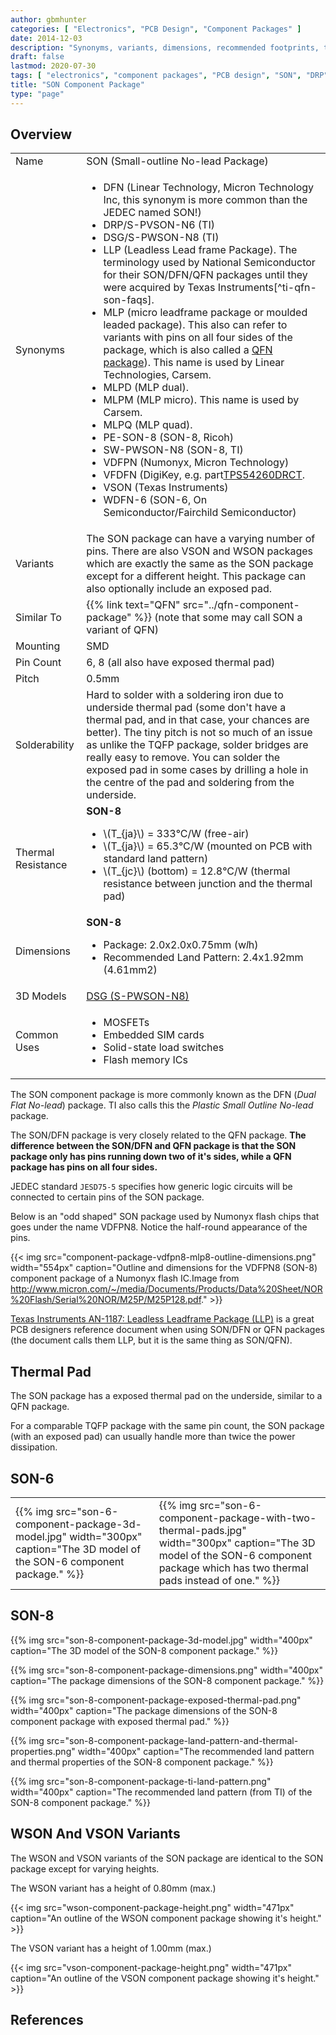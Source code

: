 ```yaml
---
author: gbmhunter
categories: [ "Electronics", "PCB Design", "Component Packages" ]
date: 2014-12-03
description: "Synonyms, variants, dimensions, recommended footprints, thermal resistance and more info about the SON (DFN) component package."
draft: false
lastmod: 2020-07-30
tags: [ "electronics", "component packages", "PCB design", "SON", "DRP", "DFN", "DSG", "MLP", "MLPD", "MLPM", "VFDFN", "VDFPN", "VSON", "QFN" ]
title: "SON Component Package"
type: "page"
---
```


## Overview

<table>
<tbody >
<tr>
	<td>Name</td>
	<td>SON (Small-outline No-lead Package)</td>
</tr>
<tr >
	<td>Synonyms</td>
	<td>
		<ul>
			<li>DFN (Linear Technology, Micron Technology Inc, this synonym is more common than the JEDEC named SON!)</li>
			<li>DRP/S-PVSON-N6 (TI)</li>
			<li>DSG/S-PWSON-N8 (TI)</li>
      <li>LLP (Leadless Lead frame Package). The terminology used by National Semiconductor for their SON/DFN/QFN packages until they were acquired by Texas Instruments[^ti-qfn-son-faqs].</li>
			<li>MLP (micro leadframe package or moulded leaded package). This also can refer to variants with pins on all four sides of the package, which is also called a <a href="/pcb-design/component-packages/qfn-component-package">QFN package</a>). This name is used by Linear Technologies, Carsem.</li>
			<li>MLPD (MLP dual).</li>
			<li>MLPM (MLP micro). This name is used by Carsem.</li>
			<li>MLPQ (MLP quad).</li>
			<li>PE-SON-8 (SON-8, Ricoh)</li>
			<li>SW-PWSON-N8 (SON-8, TI)</li>
			<li>VDFPN (Numonyx, Micron Technology)</li>
      <li>VFDFN (DigiKey, e.g. part<a href="https://www.digikey.com/product-detail/en/texas-instruments/TPS54260DRCT/296-28102-1-ND/2509805">TPS54260DRCT</a>.</li>
      <li>VSON (Texas Instruments)</li>
			<li>WDFN-6 (SON-6, On Semiconductor/Fairchild Semiconductor)</li>
		</ul>
	</td>
</tr>
<tr>
  <td>Variants</td>
  <td>The SON package can have a varying number of pins. There are also VSON and WSON packages which are exactly the same as the SON package except for a different height. This package can also optionally include an exposed pad.</td>
</tr>
<tr>
  <td>Similar To</td>
  <td>{{% link text="QFN" src="../qfn-component-package" %}} (note that some may call SON a variant of QFN)</td>
</tr>
<tr>
  <td>Mounting</td>
  <td>SMD</td>
</tr>
<tr>
  <td>Pin Count</td>
  <td>6, 8 (all also have exposed thermal pad)</td>
</tr>
<tr>
  <td>Pitch</td>
  <td>0.5mm</td>
</tr>
<tr>
  <td>Solderability</td>
  <td>Hard to solder with a soldering iron due to underside thermal pad (some don't have a thermal pad, and in that case, your chances are better). The tiny pitch is not so much of an issue as unlike the TQFP package, solder bridges are really easy to remove. You can solder the exposed pad in some cases by drilling a hole in the centre of the pad and soldering from the underside.</td>
</tr>
<tr>
	<td>Thermal Resistance</td>
	<td>
		<b>SON-8</b>
		<ul>
			<li>\(T_{ja}\) = 333°C/W (free-air)</li>
			<li>\(T_{ja}\) = 65.3°C/W (mounted on PCB with standard land pattern)</li>
			<li>\(T_{jc}\) (bottom) = 12.8°C/W (thermal resistance between junction and the thermal pad)</li>
		</ul>
	</td>
</tr>
<tr>
	<td>Dimensions</td>
	<td>
		<b>SON-8</b>
		<ul>
			<li>Package: 2.0x2.0x0.75mm (w<em>l</em>h)</li>
			<li>Recommended Land Pattern: 2.4x1.92mm (4.61mm2)</li>
		</ul>
	</td>
</tr>
<tr>
  <td>3D Models</td>
  <td><a href="http://www.3dcontentcentral.com/secure/download-model.aspx?catalogid=171&amp;id=421849">DSG (S-PWSON-N8)</a></td>
</tr>
<tr>
  <td>Common Uses</td>
  <td>
    <ul>
      <li>MOSFETs</li>
      <li>Embedded SIM cards</li>
      <li>Solid-state load switches</li>
      <li>Flash memory ICs</li>
    </ul>
  </td>
</tr>
</tbody>
</table>

The SON component package is more commonly known as the DFN (_Dual Flat No-lead_) package. TI also calls this the _Plastic Small Outline No-lead_ package.

The SON/DFN package is very closely related to the QFN package. **The difference between the SON/DFN and QFN package is that the SON package only has pins running down two of it's sides, while a QFN package has pins on all four sides.**

JEDEC standard `JESD75-5` specifies how generic logic circuits will be connected to certain pins of the SON package.

Below is an "odd shaped" SON package used by Numonyx flash chips that goes under the name VDFPN8. Notice the half-round appearance of the pins.

{{< img src="component-package-vdfpn8-mlp8-outline-dimensions.png" width="554px" caption="Outline and dimensions for the VDFPN8 (SON-8) component package of a Numonyx flash IC.Image from http://www.micron.com/~/media/Documents/Products/Data%20Sheet/NOR%20Flash/Serial%20NOR/M25P/M25P128.pdf." >}}

[Texas Instruments AN-1187: Leadless Leadframe Package (LLP)](https://www.ti.com/lit/an/snoa401r/snoa401r.pdf) is a great PCB designers reference document when using SON/DFN or QFN packages (the document calls them LLP, but it is the same thing as SON/QFN).

## Thermal Pad

The SON package has a exposed thermal pad on the underside, similar to a QFN package.

For a comparable TQFP package with the same pin count, the SON package (with an exposed pad) can usually handle more than twice the power dissipation.

## SON-6

<table>
  <tr>
    <td>{{% img src="son-6-component-package-3d-model.jpg" width="300px" caption="The 3D model of the SON-6 component package." %}}</td>
    <td>{{% img src="son-6-component-package-with-two-thermal-pads.jpg" width="300px" caption="The 3D model of the SON-6 component package which has two thermal pads instead of one." %}}</td>
  </tr>
</table>

## SON-8

{{% img src="son-8-component-package-3d-model.jpg" width="400px" caption="The 3D model of the SON-8 component package." %}}

{{% img src="son-8-component-package-dimensions.png" width="400px" caption="The package dimensions of the SON-8 component package." %}}

{{% img src="son-8-component-package-exposed-thermal-pad.png" width="400px" caption="The package dimensions of the SON-8 component package with exposed thermal pad." %}}

{{% img src="son-8-component-package-land-pattern-and-thermal-properties.png" width="400px" caption="The recommended land pattern and thermal properties of the SON-8 component package." %}}

{{% img src="son-8-component-package-ti-land-pattern.png" width="400px" caption="The recommended land pattern (from TI) of the SON-8 component package." %}}

## WSON And VSON Variants

The WSON and VSON variants of the SON package are identical to the SON package except for varying heights.

The WSON variant has a height of 0.80mm (max.)

{{< img src="wson-component-package-height.png" width="471px" caption="An outline of the WSON component package showing it's height." >}}

The VSON variant has a height of 1.00mm (max.)

{{< img src="vson-component-package-height.png" width="471px" caption="An outline of the VSON component package showing it's height." >}}

## References

[^ti-qfn-son-faqs]: <https://www.ti.com/support-quality/faqs/qfn-son-faqs.html>
